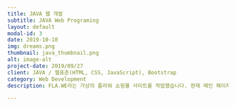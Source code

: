 ```yaml
---
title: JAVA 웹 개발
subtitle: JAVA Web Programing
layout: default
modal-id: 3
date: 2019-10-10
img: dreams.png
thumbnail: java_thumbnail.png
alt: image-alt
project-date: 2019/09/27
client: JAVA / 웹표준(HTML, CSS, JavaScript), Bootstrap
category: Web Development
description: FLA.WE라는 가상의 플라워 쇼핑몰 사이트를 작업했습니다. 현재 메인 페이지, 문의 게시판 등을 구현해놓았습니다.

---
```

